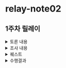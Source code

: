 # relay-note02
## 1주차 릴레이

<details>
<summary>토론 내용</summary>
 
### 1. 부스트캠프 커뮤니티는 어떤 커뮤니티가 되어야 할까? 커뮤니티라는 건 무엇일까? 
- 슬랙도 하나의 커뮤니티가 될 수 있을 것 같다.
- 정보공유, 소소한 잡답도 하면서 같이 성장하는 환경인 것 같다.
- 애매하거나 이해하기 어려운 미션을 같이 논의하면서 방향성을 잡아주는 데 큰 도움이 된다.
- 다른 캠퍼들이 올린 정보로 시작점을 찾고, 목표도 추가할 수 있다.

### 2. 개발자로서 학습하고 성장한다는 건 무엇일까? 학습과 성장이 되고 있는지 어떻게 확인할 수 있을까?
- 주로 미션 해결에 대해 토론함.
- 학습시간 안에 학습할 내용이 많아서, 방향성 정도만 알아간다는 느낌이 든다.
- 초반에는 미션을 해결하고 코드를 무조건 구현해야 한다는 집중이 있어서 배우는 것이 없었는데, 이번주 후반에는 더 학습에 집중하여 얻어가는 것이 더 많은 것 같다.
- 우선순위 결정, 최소한의 목표 등의 필요성을 느낀다.
- CS 지식도 얻고, 또 어떤식으로 학습을 진행해 나가야 하는지 배우는 것 같다.
- 제출은 했다, 베이직보다는 구현 이상의 내용을 생각해 나가서 구상, 설계까지도 생각하는 것 같다. 
 
### 3. AI에게는 어떤 도움을 받을 수 있고, 받을 수 없을까? AI가 할 수 있지만 하면 안 되는 일도 있을까? 
- AI에게 키워드를 주어서, 흐름/학습 순서를 정해주게 하는 것도 좋은 것 같다.
- 체크포인트 작성 같은 작업에서 도움을 받을 수도 있다.
  - 그렇지만 체크포인트를 직접 만드는 것이 학습에는 더 도움이 될 수도 있음
- 학습한 정보를 건내주고, 요약이나 자료 정리를 요청해주면 편리하다.
- 로직을 생각하지 않고, 그대로 코드를 작성해달라고 요청하니 학습은 됬지만, 구현 실력은 안 늘은 기분이 들었다
- 리서치 부분에서 물어볼 때 신뢰성이 안 들어서 "이걸로 배워도 되나" 같은 기분이 들었다. 공식 문서를 확인하는 것이 나은것 같다.
- https://notebooklm.google.com/ 같은 모델로 찾은 자료를 정리해달라고 요청하는 것도 좋은 생각 같다.
- https://www.perplexity.ai/ 로 검색을 대신 해주는 모델을 사용하는 것도 가능하다.
- 테스팅, 검증에서 사용하면 편리해질 수 있을 것 같다.

### 4. 챌린지를 하며 놓치고 있는 것과 과도하게 집중하고 있는 것은 무엇일까? 어떻게 보완할 수 있을까?
- 1순위는 건강 (잠, 컨디션, 생활패턴...) "하나만 더" 하다가 잠을 좀 잃는 것 같다.
- 여기서도 AI 사용이 가능할까?
- 완성에 과도하게 집중해서, 돌아볼때 맞는 내용이 별로 없는 기분이 들었다.
- 문제처럼 보기보다는 학습에 필요한 과정으로 보는 것이 이상적인 것 같다.

### 5. 부스트캠프에서 1주차를 보내면서 아쉬웠던 게 있었나? 시도해 보고 싶었지만 망설였던 게 있나?
- 시간부족으로 인해서 리팩토링/테스트를 못 거친 것이 아쉬웠다.
- 오류가 뜰때 어떻게 해결해야 할지 막히는 것이 아쉬웠다.
- 코드에 예외 처리를 못해준 것 같았고, 뒤돌아볼 때 내가 쓴 코드인데 이해가 잘 안됐다.

## 결론
- 미션을 수행하면서 시간이 부족함을 많이 느꼈다.
- 아무래도 학습 부분에서 자료 요약/검색/정리에서 AI를 사용하면 좋을 것 같다 (키워드 뽑아주기, 학습 순서 잡아주기 등)
- 자주 사용하는 프롬프트를 정리해보기?
- 미션 학습을 도와주는 (정리, 요약) 프롬프트를 제작하기

</details>

<details>

<summary>조사 내용</summary>

- [모델에 맞는 프롬프트 엔지니어링 기법 가이드 모음](https://turingpost.co.kr/p/prompt-engineering-12)
- [더 나은 프롬프트 작성 전략](https://cloud.google.com/discover/what-is-prompt-engineering?hl=ko#strategies-for-writing-better-prompts)
- [코딩 없이 배우는 프롬프트 엔지니어링: 누구나 할 수 있는 생성형 AI 활용법](https://wikidocs.net/book/17625)
- [자주 사용되는 인기 프롬프트를 찾고 적용하기 - Stable Diffusion](https://mpost.io/best-100-stable-diffusion-prompts-the-most-beautiful-ai-text-to-image-prompts/)
- [Gemini 앱 고객센터 - 맞춤 Gems를 만드는 방법](https://support.google.com/gemini/answer/15235603?hl=ko&ref_topic=15236104&sjid=16859957180883029833-NC#zippy=%2C%EB%B8%8C%EB%A0%88%EC%9D%B8%EC%8A%A4%ED%86%A0%EB%B0%8D-%EB%8F%84%EA%B5%AC%2C%EC%BD%94%EB%94%A9-%ED%8C%8C%ED%8A%B8%EB%84%88%2C%EC%9E%91%EB%AC%B8-%ED%8E%B8%EC%A7%91%EA%B8%B0)
- [openai 프롬프트에 대한 가이드 1](https://help.openai.com/en/articles/10032626-prompt-engineering-best-practices-for-chatgpt)
- [openai 프롬프트에 대한 가이드 2](https://platform.openai.com/docs/guides/text?api-mode=chat&prompt-example=code#prompt-engineering)
- [프롬프트 프레임 워크 관련 링크](https://spartacodingclub.kr/blog/chatgpt-prompt-templates)
  - [여러 샘플들](https://cloud.google.com/vertex-ai/generative-ai/docs/prompt-gallery?hl=ko)

</details>

<details>

<summary>퀘스트</summary>

## 1. 프롬프트 베스트 프랙티스를 참고하여 학습 로드맵을 생성해주는 AI 프롬프트 만들기
- 배경: 미션을 받았을때 뭘 모르는지 모르는 상태였기 때문에 방향을 학습에 방향성을 잡아주는 도움이 필요하다고 느꼈다.
- 목표/기준:
  - 학습에 필요한 자료들을 추천하는데 AI 활용해보기.
  - 한 번정도 AI의 답변 바탕으로 학습을 진행하고 배운부분을 학습정리에 작성한다.

## 2. 리드미 등의 작성한 문서 파일 다듬기에 AI 활용
- 배경: 피어 피드백, 컴파일링을 진행하면서 다른 팀원들에게 문서를 읽기 쉽게 고민해봤던 경험이 있었다.
- 목표/기준: 작성한 리드미 파일과 AI가 만들어준 파일 그리고 수정한 리드 파일을 비교해서 보여줘야 한다.

## 3. 작성된 코드의 테스트 케이스 작성에 AI 활용
- 배경: 시간이 부족하여 테스트 케이스를 자세하게 작성하지 않고 넘어간 경우가 많다. 
- 목표/기준:
  - AI 도움을 받아 시간을 단축하면서 자세한 테스트 케이스들로 다양한 테스트를 진행한다.
  - 자기가 작성한 테스트 케이스와 AI가 만들어준 테스트 케이스를 비교하고 어떤 케이스들이 추가 되었는지 확인해본다.

## 4. 건강을 고려해서 간단한 운동/식사를 추천해주는 프롬프트 만들기
- 배경: 챌린지를 하며 건강 (잠, 컨디션, 생활패턴...) 이 좀 걱정된다. "하나만 더"룰 하다가 잠을 좀 잃는 것 같다.
- 목표/기준: 식사나 운동이나 사진 찍어서 AI가 추천해준거랑 캡쳐해서 슬랙에 공유하기📸 (+ 본인이 할 수 있는 범위을 정해 프롬프트를 잘 작성해보자!)

</details>

<details>
<summary>수행결과</summary>
 
## J033
## J189
## J210 :3. 작성된 코드의 테스트 케이스 작성에 AI 활용
### 수행 과정
- Day1의 미션 명세 GPT에게 전달한 뒤 arrange(), vote(), close() 함수 각각에 대해 정상 동작 3개, 예외 상황 3개의 테스트 케이스를 작성해달라고 요청했다. Jest 기반으로 하나의 파일에서 실행 가능한 형태로 작성되도록 명시했다.
```
test('close - 투표 없이 마감해도 예외 없이 동작', () => {
  arrange('M1', ['화10-11'], ['A']);
  expect(() => close('M1')).not.toThrow();
});
```
- close 함수에서 항상 투표가 있는 상황을 가정하고 테스트 케이스를 작성했는데 투표 없이 마감하는 경우에 출력에 아무런 내용이 표시되지 않는 경우가 있었다.
- GPT를 통해 테스트 케이스를 작성하면서 고려하지 못한 케이스에 대해서도 찾을 수 있었고 다음에는 프롬프트를 구체적으로 작성하여 다양한 조건에 대한 테스트 케이스를 미리 작성하고 구현을 진행해야겠다는 생각이 들었다.
## J258

</details>

